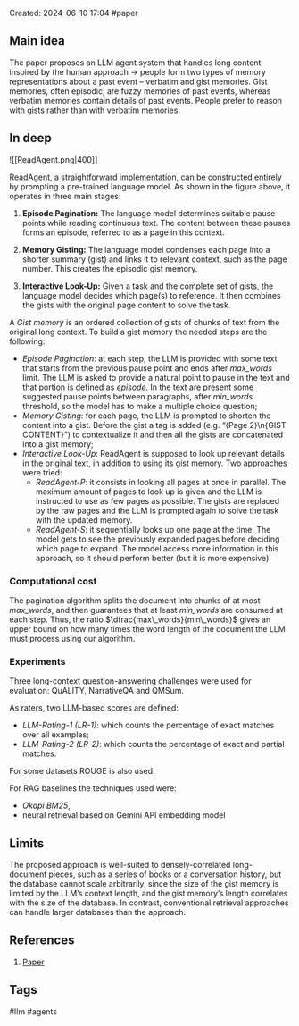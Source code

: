 Created: 2024-06-10 17:04
#paper
## Main idea
The paper proposes an LLM agent system that handles long content inspired by the human approach -> people form two types of memory representations about a past event – verbatim and gist memories. Gist memories, often episodic, are fuzzy memories of past events, whereas verbatim memories contain details of past events. People prefer to reason with gists rather than with verbatim memories.

## In deep
![[ReadAgent.png|400]]

ReadAgent, a straightforward implementation, can be constructed entirely by prompting a pre-trained language model. As shown in the figure above, it operates in three main stages:

1. **Episode Pagination:** The language model determines suitable pause points while reading continuous text. The content between these pauses forms an episode, referred to as a page in this context.
    
2. **Memory Gisting:** The language model condenses each page into a shorter summary (gist) and links it to relevant context, such as the page number. This creates the episodic gist memory.
    
3. **Interactive Look-Up:** Given a task and the complete set of gists, the language model decides which page(s) to reference. It then combines the gists with the original page content to solve the task.

A *Gist memory* is an ordered collection of gists of chunks of text from the original long context. To build a gist memory the needed steps are the following:
- *Episode Pagination*: at each step, the LLM is provided with some text that starts from the previous pause point and ends after *max_words* limit. The LLM is asked to provide a natural point to pause in the text and that portion is defined as *episode*. In the text are present some suggested pause points between paragraphs, after *min_words* threshold, so the model has to make a multiple choice question;
- *Memory Gisting*: for each page, the LLM is prompted to shorten the content into a gist. Before the gist a tag is added (e.g. “⟨Page 2⟩\n{GIST CONTENT}”) to contextualize it and then all the gists are concatenated into a gist memory;
- *Interactive Look-Up*: ReadAgent is supposed to look up relevant details in the original text, in addition to using its gist memory. Two approaches were tried:
	- *ReadAgent-P*: it consists in looking all pages at once in parallel. The maximum amount of pages to look up is given and the LLM is instructed to use as few pages as possible. The gists are replaced by the raw pages and the LLM is prompted again to solve the task with the updated memory.
	- *ReadAgent-S*: it sequentially looks up one page at the time. The model gets to see the previously expanded pages before deciding which page to expand. The model access more information in this approach, so it should perform better (but it is more expensive).

### Computational cost
The pagination algorithm splits the document into chunks of at most *max_words*, and then guarantees that at least *min_words* are consumed at each step. Thus, the ratio $\dfrac{max\_words}{min\_words}$ gives an upper bound on how many times the word length of the document the LLM must process using our algorithm.

### Experiments
Three long-context question-answering challenges were used for evaluation: QuALITY, NarrativeQA and QMSum.

As raters, two LLM-based scores are defined:
- *LLM-Rating-1 (LR-1)*: which counts the percentage of exact matches over all examples;
- *LLM-Rating-2 (LR-2)*: which counts the percentage of exact and partial matches.

For some datasets ROUGE is also used.

For RAG baselines the techniques used were:
- *Okapi BM25*,
- neural retrieval based on Gemini API embedding model

## Limits
The proposed approach is well-suited to densely-correlated long- document pieces, such as a series of books or a conversation history, but the database cannot scale arbitrarily, since the size of the gist memory is limited by the LLM’s context length, and the gist memory’s length correlates with the size of the database. In contrast, conventional retrieval approaches can handle larger databases than the approach.

## References
1. [Paper](https://arxiv.org/pdf/2402.09727)

## Tags
#llm #agents 
